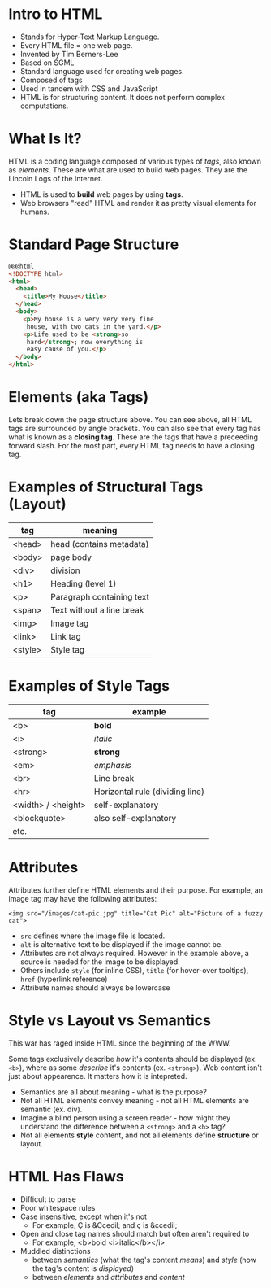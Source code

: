 # Intro to HTML

* Stands for Hyper-Text Markup Language.
* Every HTML file = one web page.
* Invented by Tim Berners-Lee
* Based on SGML
* Standard language used for creating web pages.
* Composed of tags
* Used in tandem with CSS and JavaScript
* HTML is for structuring content. It does not perform complex computations. 

# What Is It?

HTML is a coding language composed of various types of *tags*, also known as *elements*. These are what are used to build web pages. They are the Lincoln Logs of the Internet.

* HTML is used to **build** web pages by using **tags**.
* Web browsers "read" HTML and render it as pretty visual elements for humans.

# Standard Page Structure

```html
@@@html
<!DOCTYPE html>
<html>
  <head>
    <title>My House</title>
  </head>
  <body>
    <p>My house is a very very very fine
     house, with two cats in the yard.</p>
    <p>Life used to be <strong>so
     hard</strong>; now everything is
     easy cause of you.</p>
  </body>
</html>
```

# Elements (aka Tags)

Lets break down the page structure above. You can see above, all HTML tags are surrounded by angle brackets. You can also see that every tag has what is known as a **closing tag**. These are the tags that have a preceeding forward slash. For the most part, every HTML tag needs to have a closing tag.

# Examples of Structural Tags (Layout)

| tag      | meaning                   |
|----------|---------------------------|
| \<head>  | head (contains metadata)  |
| \<body>  | page body                 |
| \<div>   | division                  |
| \<h1>    | Heading (level 1)         |
| \<p>     | Paragraph containing text |
| \<span>  | Text without a line break |
| \<img>   | Image tag                 |
| \<link>  | Link tag                  |
| \<style> | Style tag                 |


# Examples of Style Tags

| tag                  | example                         |
|----------------------|---------------------------------|
| \<b>                 | <b>bold</b>                     |
| \<i>                 | <i>italic</i>                   |
| \<strong>            | <strong>strong</strong>         |
| \<em>                | <em>emphasis</em>               |
| \<br>                | Line break                      |
| \<hr>                | Horizontal rule (dividing line) |
| \<width> / \<height> | self-explanatory                |
| \<blockquote>        | also self-explanatory           |
| etc.                 |                                 |

# Attributes

Attributes further define HTML elements and their purpose. For example, an image tag may have the following attributes:

```<img src="/images/cat-pic.jpg" title="Cat Pic" alt="Picture of a fuzzy cat">```

* `src` defines where the image file is located.
* `alt` is alternative text to be displayed if the image cannot be. 
* Attributes are not always required. However in the example above, a source is needed for the image to be displayed.
* Others include `style` (for inline CSS), `title` (for hover-over tooltips), `href` (hyperlink reference)
* Attribute names should always be lowercase

# Style vs Layout vs Semantics

This war has raged inside HTML since the beginning of the WWW. 

Some tags exclusively describe _how_ it's contents should be displayed (ex. `<b>`), where as some _describe_ it's contents (ex. `<strong>`). Web content isn't just about appearence. It matters how it is intepreted. 

* Semantics are all about meaning - what is the purpose?
* Not all HTML elements convey meaning - not all HTML elements are semantic (ex. div). 
* Imagine a blind person using a screen reader - how might they understand the difference between a `<strong>` and a `<b>` tag?
* Not all elements **style** content, and not all elements define **structure** or layout.

# HTML Has Flaws

* Difficult to parse
* Poor whitespace rules
* Case insensitive, except when it's not
  * For example, Ç is &amp;Ccedil; and ç is &amp;ccedil;
* Open and close tag names should match but often aren't required to
  * For example, &lt;b>bold &lt;i>italic&lt;/b>&lt;/i>
* Muddled distinctions
  * between *semantics* (what the tag's content *means*) and *style* (how the tag's content is *displayed*)
  * between *elements* and *attributes* and *content*
